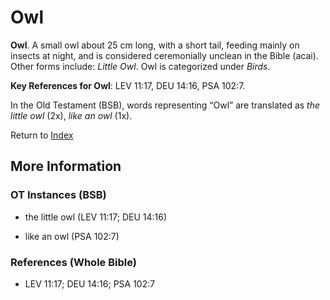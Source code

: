 # Owl
**Owl**. 
A small owl about 25 cm long, with a short tail, feeding mainly on insects at night, and is considered ceremonially unclean in the Bible (acai). 
Other forms include: 
*Little Owl*. 
Owl is categorized under _Birds_. 


**Key References for Owl**: 
LEV 11:17, DEU 14:16, PSA 102:7. 


In the Old Testament (BSB), words representing “Owl” are translated as 
*the little owl* (2x), *like an owl* (1x). 




Return to [Index](00-Index.md)

## More Information

### OT Instances (BSB)

* the little owl (LEV 11:17; DEU 14:16)

* like an owl (PSA 102:7)



### References (Whole Bible)

* LEV 11:17; DEU 14:16; PSA 102:7



